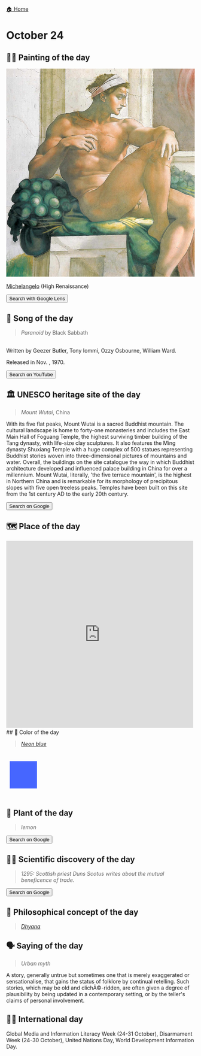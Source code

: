 
[🏠 Home](../../index.md)

# October 24

## 🧑‍🎨 Painting of the day

<img width="600" src="../img/Michelangelo_2.jpg">

[Michelangelo](https://en.wikipedia.org/wiki/Michelangelo) (High Renaissance)

<button class="btn btn-success"
onclick=" window.open('https://lens.google.com/uploadbyurl?url=https://iretes.github.io/one-a-day/data/img/Michelangelo_2.jpg','_blank')">
Search with Google Lens
</button>

## 🎼 Song of the day

> *Paranoid*
by Black Sabbath

<br />Written by Geezer Butler, Tony Iommi, Ozzy Osbourne, William Ward.

Released in Nov. , 1970.

<button class="btn btn-success"
onclick=" window.open('http://www.youtube.com/search?q=Paranoid by Black Sabbath','_blank')">
Search on YouTube
</button>

## 🏛️ UNESCO heritage site of the day

> *Mount Wutai*, China

<p>With its five flat peaks, Mount Wutai is a sacred Buddhist mountain. The cultural landscape is home to forty-one monasteries and includes the East Main Hall of Foguang Temple, the highest surviving timber building of the Tang dynasty, with life-size clay sculptures. It also features the Ming dynasty Shuxiang Temple with a huge complex of 500 statues representing Buddhist stories woven into three-dimensional pictures of mountains and water. Overall, the buildings on the site catalogue the way in which Buddhist architecture developed and influenced palace building in China for over a millennium. Mount Wutai, literally, 'the five terrace mountain', is the highest in Northern China and is remarkable for its morphology of precipitous slopes with five open treeless peaks. Temples have been built on this site from the 1st century AD to the early 20th century.</p>

<button class="btn btn-success"
onclick=" window.open('http://www.google.com/search?q=Mount Wutai','_blank')">
Search on Google
</button>

## 🗺️ Place of the day

<iframe
src="https://www.mapcrunch.com"
name="mapcrunch"
width="500"
height="500"
allowTransparency="true"
scrolling="no"
frameborder="0"
>
</iframe>
## 🎨 Color of the day

> *[Neon blue](https://en.wikipedia.org/wiki/Shades_of_blue#Neon_blue)*

<div style="color:#4666FF; font-size: 100px;">&#9632;</div>

## 🌿 Plant of the day

> *lemon*

<button class="btn btn-success"
onclick=" window.open('http://www.google.com/search?q=lemon','_blank')">
Search on Google
</button>

## 🧑‍🔬 Scientific discovery of the day

> *1295: Scottish priest Duns Scotus writes about the mutual beneficence of trade.*

<button class="btn btn-success"
onclick=" window.open('http://www.google.com/search?q=1295: Scottish priest Duns Scotus writes about the mutual beneficence of trade.','_blank')">
Search on Google
</button>

## 💭 Philosophical concept of the day

> *[Dhyana](https://en.wikipedia.org/wiki/Dhy%C4%81na_in_Buddhism)*

## 🗣️ Saying of the day

> *Urban myth*

A story, generally untrue but sometimes one that is merely exaggerated or sensationalise, that gains the status of folklore by continual retelling. Such stories, which may be old and clichÃ©-ridden, are often given a degree of plausibility by being updated in a contemporary setting, or by the teller's claims of personal involvement.

## 🏳️‍🌈 International day

Global Media and Information Literacy Week (24-31 October), Disarmament Week (24-30 October), United Nations Day, World Development Information Day.